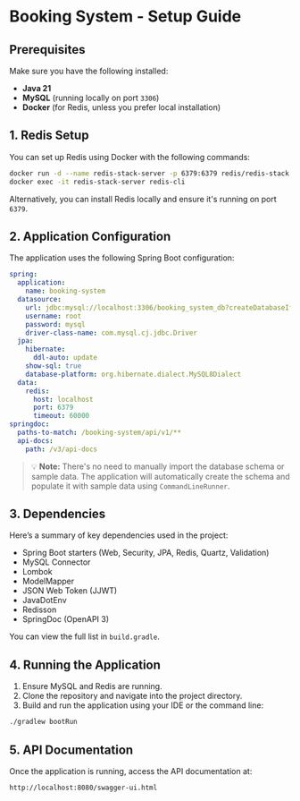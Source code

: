 # Booking System - Setup Guide

## Prerequisites

Make sure you have the following installed:

- **Java 21**
- **MySQL** (running locally on port `3306`)
- **Docker** (for Redis, unless you prefer local installation)

## 1. Redis Setup

You can set up Redis using Docker with the following commands:

```bash
docker run -d --name redis-stack-server -p 6379:6379 redis/redis-stack:latest
docker exec -it redis-stack-server redis-cli
```

Alternatively, you can install Redis locally and ensure it's running on port `6379`.

## 2. Application Configuration

The application uses the following Spring Boot configuration:

```yaml
spring:
  application:
    name: booking-system
  datasource:
    url: jdbc:mysql://localhost:3306/booking_system_db?createDatabaseIfNotExist=true&useSSL=false&serverTimezone=UTC
    username: root
    password: mysql
    driver-class-name: com.mysql.cj.jdbc.Driver
  jpa:
    hibernate:
      ddl-auto: update
    show-sql: true
    database-platform: org.hibernate.dialect.MySQL8Dialect
  data:
    redis:
      host: localhost
      port: 6379
      timeout: 60000
springdoc:
  paths-to-match: /booking-system/api/v1/**
  api-docs:
    path: /v3/api-docs
```

> 💡 **Note:** There's no need to manually import the database schema or sample data. The application will automatically create the schema and populate it with sample data using `CommandLineRunner`.

## 3. Dependencies

Here’s a summary of key dependencies used in the project:

- Spring Boot starters (Web, Security, JPA, Redis, Quartz, Validation)
- MySQL Connector
- Lombok
- ModelMapper
- JSON Web Token (JJWT)
- JavaDotEnv
- Redisson
- SpringDoc (OpenAPI 3)

You can view the full list in `build.gradle`.

## 4. Running the Application

1. Ensure MySQL and Redis are running.
2. Clone the repository and navigate into the project directory.
3. Build and run the application using your IDE or the command line:

```bash
./gradlew bootRun
```

## 5. API Documentation

Once the application is running, access the API documentation at:

```
http://localhost:8080/swagger-ui.html
```
